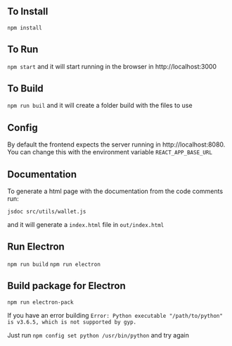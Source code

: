 ## To Install

`npm install`

## To Run

`npm start` and it will start running in the browser in http://localhost:3000

## To Build

`npm run buil` and it will create a folder build with the files to use

## Config

By default the frontend expects the server running in http://localhost:8080.
You can change this with the environment variable `REACT_APP_BASE_URL`

## Documentation

To generate a html page with the documentation from the code comments run:

`jsdoc src/utils/wallet.js`

and it will generate a `index.html` file in `out/index.html`

## Run Electron

`npm run build`
`npm run electron`

## Build package for Electron

`npm run electron-pack`

If you have an error building `Error: Python executable "/path/to/python" is v3.6.5, which is not supported by gyp.`

Just run `npm config set python /usr/bin/python` and try again
